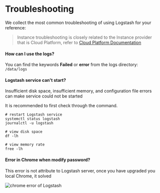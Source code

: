 # Troubleshooting

We collect the most common troubleshooting of using Logstash for your reference:

> Instance troubleshooting is closely related to the Instance provider that is Cloud Platform, refer to [Cloud Platform Documentation](https://support.websoft9.com/docs/faq/tech-instance.html)

#### How can I use the logs?

You can find the keywords **Failed** or **error** from the logs directory: `/data/logs`

#### Logstash service can't start?

Insufficient disk space, insufficient memory, and configuration file errors can make service could not be started  

It is recommended to first check through the command.

```shell
# restart Logstash service
systemctl status logstash
journalctl -u logstash

# view disk space
df -lh

# view memory rate
free -lh
```

#### Error in Chrome when modify password?

This error is not attribute to Logstash server, once you have upgraded you local Chrome, it solved

![chrome error of Logstash](https://libs.websoft9.com/Websoft9/DocsPicture/zh/logstash/logstash-chromeerror-websoft9.png)
